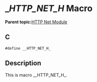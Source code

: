 # \_*HTTP\_NET\_H* Macro

**Parent topic:**[HTTP Net Module](GUID-4EFEB885-ECF8-44B5-8F23-1D05952E1845.md)

## C

```
#define __HTTP_NET_H_ 
```

## Description

This is macro \_\_HTTP\_NET\_H\_.

